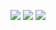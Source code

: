 <p align="center">
<img src="http://github-profile-summary-cards.vercel.app/api/cards/profile-details?username=sofianedjerbi&theme=github"/>
<img src="http://github-profile-summary-cards.vercel.app/api/cards/repos-per-language?username=sofianedjerbi&theme=github&exclude=Game%20Maker%20Language"/>
<img src="http://github-profile-summary-cards.vercel.app/api/cards/stats?username=sofianedjerbi&theme=github"/>
</p>
